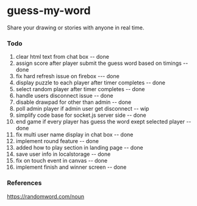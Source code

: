 # guess-my-word
Share your drawing or stories with anyone in real time.
### Todo
1. clear html text from chat box -- done
2. assign score after player submit the guess word based on timings -- done
3. fix hard refresh issue on firebox --- done
4. display puzzle to each player after timer completes -- done
5. select random player after timer completes -- done
6. handle users disconnect issue -- done
7. disable drawpad for other than admin -- done
8. poll admin player if admin user get disconnect -- wip
9. simplify code base for socket.js server side -- done
10. end game if every player has guess the word exept selected player -- done
11. fix multi user name display in chat box -- done
12. implement round feature -- done
13. added how to play section in landing page -- done
14. save user info in localstorage -- done
15. fix on touch event in canvas -- done
16. implement finish and winner screen -- done
### References

https://randomword.com/noun
